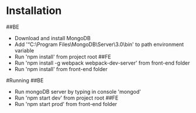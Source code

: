 # Installation
##BE
- Download and install MongoDB
- Add '“C:\Program Files\MongoDB\Server\3.0\bin' to path environment variable
- Run 'npm install' from project root
##FE
- Run 'npm install -g webpack webpack-dev-server' from front-end folder
- Run 'npm install' from front-end folder

#Running
##BE
- Run mongoDB server by typing in console 'mongod'
- Run 'npm start dev' from project root
##FE
- Run 'npm start prod' from front-end folder
